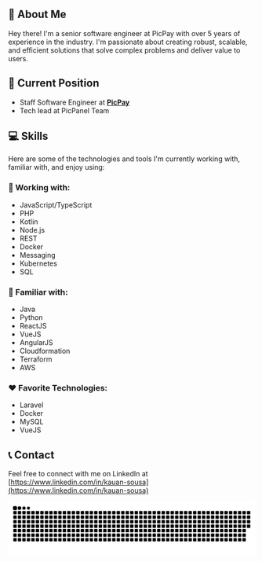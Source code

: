## 👋 About Me

Hey there! I'm a senior software engineer at PicPay with over 5 years of experience in the industry. I'm passionate about creating robust, scalable, and efficient solutions that solve complex problems and deliver value to users.

## 🏢 Current Position

- Staff Software Engineer at [**PicPay**](https://picpay.com/empresas)
- Tech lead at PicPanel Team

## 💻 Skills

Here are some of the technologies and tools I'm currently working with, familiar with, and enjoy using:

### 🔨 Working with:

- JavaScript/TypeScript
- PHP
- Kotlin
- Node.js
- REST
- Docker
- Messaging
- Kubernetes
- SQL

### 🤝 Familiar with:

- Java
- Python
- ReactJS
- VueJS
- AngularJS
- Cloudformation
- Terraform
- AWS

### ❤️ Favorite Technologies:

- Laravel
- Docker
- MySQL
- VueJS

## 📞 Contact

Feel free to connect with me on LinkedIn at [https://www.linkedin.com/in/kauan-sousa](https://www.linkedin.com/in/kauan-sousa)

<!-- section - interests -->

![Snake animation](https://github.com/kauanslr/kauanslr/blob/output/github-contribution-grid-snake.svg)
